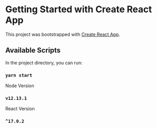 # Getting Started with Create React App

This project was bootstrapped with [Create React App](https://github.com/facebook/create-react-app).

## Available Scripts

In the project directory, you can run:

### `yarn start`

Node Version

### `v12.13.1`

React Version

### `^17.0.2`
